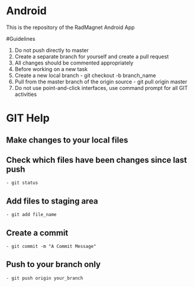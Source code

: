 # Android
This is the repository of the RadMagnet Android App

#Guidelines
1. Do not push directly to master
2. Create a separate branch for yourself and create a pull request
3. All changes should be commented appropriately
4. Before working on a new task
  1. Create a new local branch
    -   git checkout -b branch_name
  2. Pull from the master branch of the origin source
    -   git pull origin master
5. Do not use point-and-click interfaces, use command prompt for all GIT activities

# GIT Help
## Make changes to your local files
## Check which files have been changes since last push
    - git status
## Add files to staging area
    - git add file_name
## Create a commit
    - git commit -m "A Commit Message"
## Push to your branch only
    - git push origin your_branch
